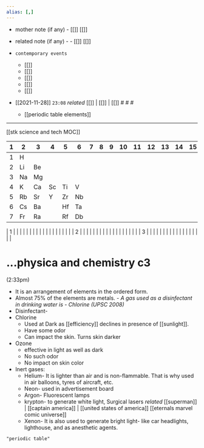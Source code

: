 ```yaml
---
alias: [,]
---
```

- mother note (if any)
		- [[]] [[]]
- related note (if any) -
		- [[]] [[]]
- `contemporary events`
	- [[]]
	- [[]]
	- [[]]
	- [[]]
	- [[]]

- [[2021-11-28]]  `23:08` _related_ [[]] | [[]] | [[]] # # #
	- [[periodic table elements]]
************************************
[[stk science and tech MOC]]

| 1| 2| 3| 4| 5| 6| 7| 8| 9| 10| 11| 12| 13 |14 |15 |16 |17 |18 |
|---|---|---|---|---|---|---|---|---|---|---|---|---|---|---|---|---|---|
|1| H |   |   |  | | | | | | | | |  | | | | | |
|2| Li|Be |   |  | | | | | | | | |  | | | | | |
|3| Na|Mg |   |  | | | | | | | | |  | | | | | |
|4| K |Ca |Sc |Ti|V | | | | | | | |  | | | | | |
|5| Rb|Sr | Y |Zr|Nb| | | | | | | |  | | | | | |
|6| Cs|Ba |   |Hf|Ta| | | | | | | |  | | | | | |
|7| Fr|Ra |   |Rf|Db| | | | | | | |  | | | | | |

| 1 | | | | | | | | | | | |  | | | | | |
| 2 | | | | | | | | | | | |  | | | | | |
| 3 | | | | | | | | | | | |  | | | | | |


# ...physica and chemistry c3
(2:33pm)

- It is an arrangement of elements in the ordered form.
- Almost 75% of the elements are metals.
_- A gas used as a disinfectant in drinking water is - Chlorine (UPSC 2008)_
- Disinfectant-
 - Chlorine
	 - Used at Dark as [[efficiency]] declines in presence of [[sunlight]].
	  - Have some odor
	 - Can impact the skin. Turns skin darker
- Ozone
	 - effective in light as well as dark
	 - No such odor
	 - No impact on skin color
- Inert gases:
	 - Helium- It is lighter than air and is non-flammable. That is why used in air balloons, tyres of aircraft, etc.
	 - Neon- used in advertisement board
	 - Argon- Fluorescent lamps
	 - krypton- to generate white light, Surgical lasers _related_ [[superman]] | [[captain america]] | [[united states of america]] [[eternals marvel comic universe]]
	 - Xenon- It is also used to generate bright light- like car headlights, lighthouse, and as anesthetic agents.

```query 2021-10-19 16:22
"periodic table"
```